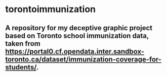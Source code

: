 # torontoimmunization
## A repository for my deceptive graphic project based on Toronto school immunization data, taken from https://portal0.cf.opendata.inter.sandbox-toronto.ca/dataset/immunization-coverage-for-students/.
